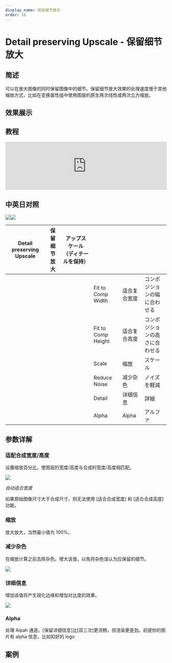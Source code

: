 ```yaml
---
display_name: 保留细节放大
order: 18
---
```


# Detail preserving Upscale - 保留细节放大

## 简述

可以在放大图像的同时保留图像中的细节。保留细节放大效果的处理速度慢于其他缩放方式，比如在变换属性组中使用图层的原生两次线性或两次立方缩放。

## 效果展示

## 教程

<iframe src="https://player.bilibili.com/player.html?bvid=BV1e34y1X7Vj&page=72&high_quality=1" width="100%" allowfullscreen="allowfullscreen" frameborder="0"></iframe>

## 中英日对照

![](https://mir.yuelili.com/user/AE/effects/AE-Effects-Distort-Detail_preserving_Upscale.png)![](https://mir.yuelili.com/user/AE/effects/AE-Effects-Distort-Detail_preserving_Upscale_cn.png)

| Detail preserving Upscale | 保留细节放大 | アップスケール（ディテールを保持） |                    |              |                                |
| ------------------------- | ------------ | ---------------------------------- | ------------------ | ------------ | ------------------------------ |
|                           |              |                                    | Fit to Comp Width  | 适合复合宽度 | コンポジションの幅に合わせる   |
|                           |              |                                    | Fit to Comp Height | 适合复合高度 | コンポジションの高さに合わせる |
|                           |              |                                    | Scale              | 缩放         | スケール                       |
|                           |              |                                    | Reduce Noise       | 减少杂色     | ノイズを軽減                   |
|                           |              |                                    | Detail             | 详细信息     | 詳細                           |
|                           |              |                                    | Alpha              | Alpha        | アルファ                       |

## 参数详解

### 适配合成宽度/高度

设置缩放百分比，使图层的宽度/高度与合成的宽度/高度相匹配。

![](https://cdn.yuelili.com/20211225191736.png)

_自动适合宽度_

如果原始图像尺寸大于合成尺寸，则无法使用 [适合合成宽度] 和 [适合合成高度] 功能。

### 缩放

放大放大，当然最小值为 100%。

### 减少杂色

在缩放计算之前去除杂色。增大该值，以免将杂色误认为应保留的细节。

![](https://cdn.yuelili.com/20211225192033.png)

### 详细信息

增加该值将产生锐化边缘和增加对比度的效果。

![](https://cdn.yuelili.com/20211225192318.png)

### Alpha

处理 Alpah 通道。[保留详细信息]比[双三次]更流畅，但渲染更差劲。前提你的图片有 alpha 信息，比如扣好的 logo

## 案例
